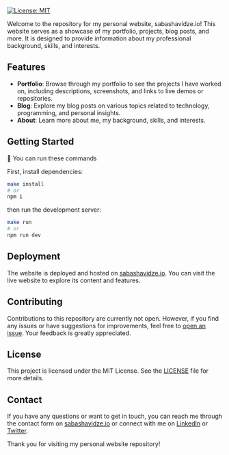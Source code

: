 [![License: MIT](https://img.shields.io/badge/License-MIT-blue.svg)](https://opensource.org/licenses/MIT)

Welcome to the repository for my personal website, sabashavidze.io! This website serves as a showcase of my portfolio, projects, blog posts, and more. It is designed to provide information about my professional background, skills, and interests.

## Features

- **Portfolio**: Browse through my portfolio to see the projects I have worked on, including descriptions, screenshots, and links to live demos or repositories.
- **Blog**: Explore my blog posts on various topics related to technology, programming, and personal insights.
- **About**: Learn more about me, my background, skills, and interests.

## Getting Started

🧩 You can run these commands 

First, install dependencies:
```bash
make install
# or
npm i
```
then run the development server:

```bash
make run
# or
npm run dev
```


## Deployment

The website is deployed and hosted on [sabashavidze.io](https://sabashavidze.io). You can visit the live website to explore its content and features.

## Contributing

Contributions to this repository are currently not open. However, if you find any issues or have suggestions for improvements, feel free to [open an issue](https://github.com/shavidze/sabashavidze.io/issues). Your feedback is greatly appreciated.

## License

This project is licensed under the MIT License. See the [LICENSE](LICENSE) file for more details.

## Contact

If you have any questions or want to get in touch, you can reach me through the contact form on [sabashavidze.io](https://sabashavidze.io) or connect with me on [LinkedIn](https://www.linkedin.com/in/saba-shavidze-1b395094/) or [Twitter](https://twitter.com/SShavi1).

Thank you for visiting my personal website repository!
